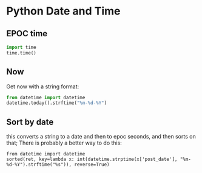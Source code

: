 # Python Date and Time

## EPOC time
```python
import time
time.time()
```

## Now
Get now with a string format:
```python
from datetime import datetime
datetime.today().strftime("%m-%d-%Y")
```

## Sort by date
this converts a string to a date and then to epoc seconds, and then
sorts on that;  There is probably a better way to do this:
```
from datetime import datetime
sorted(ret, key=lambda x: int(datetime.strptime(x['post_date'], "%m-%d-%Y").strftime("%s")), reverse=True)
```

